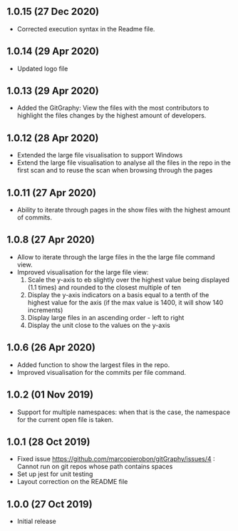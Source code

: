 ## 1.0.15 (27 Dec 2020)
* Corrected execution syntax in the Readme file.

## 1.0.14 (29 Apr 2020)
* Updated logo file

## 1.0.13 (29 Apr 2020)
* Added the GitGraphy: View the files with the most contributors to highlight the files changes by the highest 
amount of developers.

## 1.0.12 (28 Apr 2020)
* Extended the large file visualisation to support Windows
* Extend the large file visualisation to analyse all the files in the repo in the first scan and to reuse the scan when
  browsing through the pages

## 1.0.11 (27 Apr 2020)
* Ability to iterate through pages in the show files with the highest amount of commits.

## 1.0.8 (27 Apr 2020)
* Allow to iterate through the large files in the the large file command view.
* Improved visualisation for the large file view:
    1. Scale the y-axis to eb slightly over the highest value being displayed (1.1 times) and rounded to the closest multiple of ten
    2. Display the y-axis indicators on a basis equal to a tenth of the highest value for the axis (if the max value is 1400, it will show 140 increments)
    3. Display large files in an ascending order - left to right
    4. Display the unit close to the values on the y-axis

## 1.0.6 (26 Apr 2020)
* Added function to show the largest files in the repo.
* Improved visualisation for the commits per file command.

## 1.0.2 (01 Nov 2019)
* Support for multiple namespaces: when that is the case, the namespace for the current open file is taken.

## 1.0.1 (28 Oct 2019)
* Fixed issue https://github.com/marcopierobon/gitGraphy/issues/4 : Cannot run on git repos whose path contains spaces
* Set up jest for unit testing
* Layout correction on the README file

## 1.0.0 (27 Oct 2019)
* Initial release

